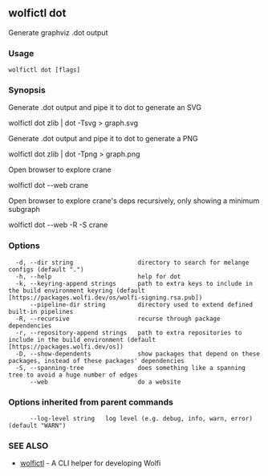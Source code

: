 ## wolfictl dot

Generate graphviz .dot output

### Usage

```
wolfictl dot [flags]
```

### Synopsis


Generate .dot output and pipe it to dot to generate an SVG

  wolfictl dot zlib | dot -Tsvg > graph.svg

Generate .dot output and pipe it to dot to generate a PNG

  wolfictl dot zlib | dot -Tpng > graph.png

Open browser to explore crane

  wolfictl dot --web crane

Open browser to explore crane's deps recursively, only showing a minimum subgraph

  wolfictl dot --web -R -S crane


### Options

```
  -d, --dir string                  directory to search for melange configs (default ".")
  -h, --help                        help for dot
  -k, --keyring-append strings      path to extra keys to include in the build environment keyring (default [https://packages.wolfi.dev/os/wolfi-signing.rsa.pub])
      --pipeline-dir string         directory used to extend defined built-in pipelines
  -R, --recursive                   recurse through package dependencies
  -r, --repository-append strings   path to extra repositories to include in the build environment (default [https://packages.wolfi.dev/os])
  -D, --show-dependents             show packages that depend on these packages, instead of these packages' dependencies
  -S, --spanning-tree               does something like a spanning tree to avoid a huge number of edges
      --web                         do a website
```

### Options inherited from parent commands

```
      --log-level string   log level (e.g. debug, info, warn, error) (default "WARN")
```

### SEE ALSO

* [wolfictl](wolfictl.md)	 - A CLI helper for developing Wolfi

